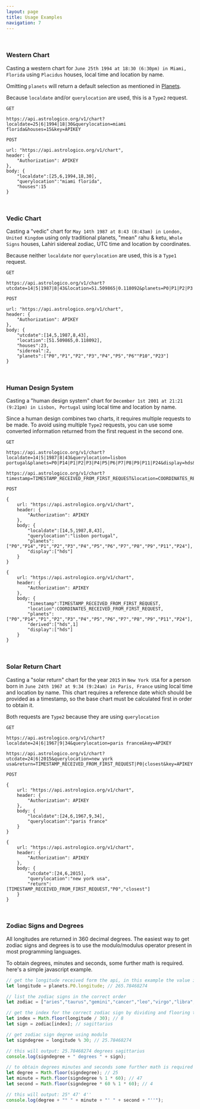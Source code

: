 ```yaml
---
layout: page
title: Usage Examples
navigation: 7
---
```


<style>
	.inner a {
		color: royalblue;
		font-weight: bold;
	}
	.inner code {
		font-size: 100%;
	}
	.navigation li {
		padding: 0.3vh;
	}
	.sidebar .sidebar-main {
	    height: calc(100% - 50px);
	    overflow-y: scroll;
	}
</style>

<br>

### Western Chart

Casting a western chart for `June 25th 1994 at 18:30 (6:30pm) in Miami, Florida` using `Placidus` houses, local time and location by name.

Omitting `planets` will return a default selection as mentioned in [Planets](/astrologico/param_planets.html).

Because `localdate` and/or `querylocation` are used, this is a `Type2` request.

```
GET

https://api.astrologico.org/v1/chart?localdate=25|6|1994|18|30&querylocation=miami florida&houses=15&key=APIKEY
```

```
POST

url: "https://api.astrologico.org/v1/chart",
header: {
	"Authorization": APIKEY
},
body: {
	"localdate":[25,6,1994,18,30],
	"querylocation":"miami florida",
	"houses":15
}
```

<br>

### Vedic Chart

Casting a "vedic" chart for `May 14th 1987 at 8:43 (8:43am) in London, United Kingdom` using only traditional planets, "mean" rahu & ketu, `Whole Signs` houses, Lahiri sidereal zodiac, UTC time and location by coordinates.

Because neither `localdate` nor `querylocation` are used, this is a `Type1` request.

```
GET

https://api.astrologico.org/v1/chart?utcdate=14|5|1987|8|43&location=51.509865|0.118092&planets=P0|P1|P2|P3|P4|P5|P6|P10|P23&houses=23&sidereal=2&key=APIKEY
```

```
POST

url: "https://api.astrologico.org/v1/chart",
header: {
	"Authorization": APIKEY
},
body: {
	"utcdate":[14,5,1987,8,43],
	"location":[51.509865,0.118092],
	"houses":23,
	"sidereal":2,
	"planets":["P0","P1","P2","P3","P4","P5","P6""P10","P23"]
}
```

<br>

### Human Design System

Casting a "human design system" chart for `December 1st 2001 at 21:21 (9:21pm) in Lisbon, Portugal` using local time and location by name.

Since a human design combines two charts, it requires multiple requests to be made. To avoid using multiple `Type2` requests, you can use some converted information returned from the first request in the second one.

```
GET

https://api.astrologico.org/v1/chart?localdate=14|5|1987|8|43&querylocation=lisbon portugal&planets=P0|P14|P1|P2|P3|P4|P5|P6|P7|P8|P9|P11|P24&display=hds&key=APIKEY

https://api.astrologico.org/v1/chart?timestamp=TIMESTAMP_RECEIVED_FROM_FIRST_REQUEST&location=COORDINATES_RECEIVED_FROM_FIRST_REQUEST&planets=P0|P14|P1|P2|P3|P4|P5|P6|P7|P8|P9|P11|P24&display=hds&derived=hds|1&key=APIKEY

```

```
POST

{
	url: "https://api.astrologico.org/v1/chart",
	header: {
		"Authorization": APIKEY
	},
	body: {
		"localdate":[14,5,1987,8,43],
		"querylocation":"lisbon portugal",
		"planets":["P0","P14","P1","P2","P3","P4","P5","P6","P7","P8","P9","P11","P24"],
		"display":["hds"]
	}
}

{
	url: "https://api.astrologico.org/v1/chart",
	header: {
		"Authorization": APIKEY
	},
	body: {
		"timestamp":TIMESTAMP_RECEIVED_FROM_FIRST_REQUEST,
		"location":COORDINATES_RECEIVED_FROM_FIRST_REQUEST,
		"planets":["P0","P14","P1","P2","P3","P4","P5","P6","P7","P8","P9","P11","P24"],
		"derived":["hds",1]
		"display":["hds"]
	}
}
```

<br>

### Solar Return Chart

Casting a "solar return" chart for the year `2015` in `New York USA` for a person born in `June 24th 1967 at 9:34 (9:24am) in Paris, France` using local time and location by name. This chart requires a reference date which should be provided as a timestamp, so the base chart must be calculated first in order to obtain it.

Both requests are `Type2` because they are using `querylocation`

```
GET

https://api.astrologico.org/v1/chart?localdate=24|6|1967|9|34&querylocation=paris france&key=APIKEY

https://api.astrologico.org/v1/chart?utcdate=24|6|2015&querylocation=new york usa&return=TIMESTAMP_RECEIVED_FROM_FIRST_REQUEST|P0|closest&key=APIKEY
```

```
POST

{
	url: "https://api.astrologico.org/v1/chart",
	header: {
		"Authorization": APIKEY
	},
	body: {
		"localdate":[24,6,1967,9,34],
		"querylocation":"paris france"
	}
}

{
	url: "https://api.astrologico.org/v1/chart",
	header: {
		"Authorization": APIKEY
	},
	body: {
		"utcdate":[24,6,2015],
		"querylocation":"new york usa",
		"return":[TIMESTAMP_RECEIVED_FROM_FIRST_REQUEST,"P0","closest"]
	}
}
```

<br>

### Zodiac Signs and Degrees

All longitudes are returned in 360 decimal degrees. The easiest way to get zodiac signs and degrees is to use the modulo/modulus operator present in most programming languages.

To obtain degrees, minutes and seconds, some further math is required. here's a simple javascript example.

```js
// get the longitude received form the api, in this example the value is 265.78468274
let longitude = planets.P0.longitude; // 265.78468274

// list the zodiac signs in the correct order
let zodiac = ["aries","taurus","gemini","cancer","leo","virgo","libra","scorpio","sagittarius","capricorn","aquarius","pisces"];

// get the index for the correct zodiac sign by dividing and flooring the longitude value
let index = Math.floor(longitude / 30); // 8
let sign = zodiac[index]; // sagittarius

// get zodiac sign degree using modulo
let signdegree = longitude % 30; // 25.78468274

// this will output: 25.78468274 degrees sagittarius
console.log(signdegree + " degrees " + sign);

// to obtain degrees minutes and seconds some further math is required
let degree = Math.floor(signdegree); // 25
let minute = Math.floor(signdegree % 1 * 60); // 47
let second = Math.floor(signdegree * 60 % 1 * 60); // 4

// this will output: 25° 47' 4''
console.log(degree + "° " + minute + "' " + second + "''");
```

<br><br><br>
